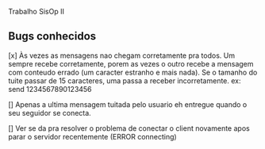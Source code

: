 Trabalho SisOp II

## Bugs conhecidos

[x] Às vezes as mensagens nao chegam corretamente pra todos. Um sempre recebe corretamente, porem as vezes o outro recebe a mensagem com conteudo errado (um caracter estranho e mais nada).
Se o tamanho do tuite passar de 15 caracteres, uma  passa a receber incorretamente. ex: send 1234567890123456

[] Apenas a ultima mensagem tuitada pelo usuario eh entregue quando o seu seguidor se conecta.

[] Ver se da pra resolver o problema de conectar o client novamente apos parar o servidor recentemente (ERROR connecting)